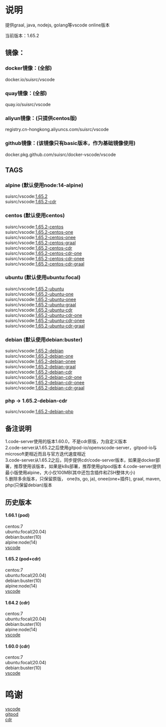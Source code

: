# 说明

提供graal, java, nodejs, golang等vscode online版本  

当前版本：1.65.2  

## 镜像：

### docker镜像：(全部)  
docker.io/suisrc/vscode  

### quay镜像：(全部)
quay.io/suisrc/vscode  

### aliyun镜像：(只提供centos版)
registry.cn-hongkong.aliyuncs.com/suisrc/vscode  

### github镜像：(该镜像只有basic版本，作为基础镜像使用)  
docker.pkg.github.com/suisrc/docker-vscode/vscode  

## TAGS

### alpine (默认使用node:14-alpine)
suisrc/vscode:[1.65.2](https://github.com/suisrc/docker-vscode/tree/dev-vscode)  
suisrc/vscode:[1.65.2-cdr](https://github.com/suisrc/docker-vscode/tree/dev-vscode)  
  
### centos (默认使用centos)
suisrc/vscode:[1.65.2-centos](https://github.com/suisrc/docker-vscode/tree/dev-vscode)  
suisrc/vscode:[1.65.2-centos-one](https://github.com/suisrc/docker-vscode/tree/dev-nodejs)  
suisrc/vscode:[1.65.2-centos-onee](https://github.com/suisrc/docker-vscode/tree/dev-golang)  
suisrc/vscode:[1.65.2-centos-graal](https://github.com/suisrc/docker-vscode/tree/dev-graal)  
suisrc/vscode:[1.65.2-centos-cdr](https://github.com/suisrc/docker-vscode/tree/dev-vscode)  
suisrc/vscode:[1.65.2-centos-cdr-one](https://github.com/suisrc/docker-vscode/tree/dev-nodejs)  
suisrc/vscode:[1.65.2-centos-cdr-onee](https://github.com/suisrc/docker-vscode/tree/dev-golang)  
suisrc/vscode:[1.65.2-centos-cdr-graal](https://github.com/suisrc/docker-vscode/tree/dev-graal)  
  
### ubuntu (默认使用ubuntu:focal)
suisrc/vscode:[1.65.2-ubuntu](https://github.com/suisrc/docker-vscode/tree/dev-vscode)  
suisrc/vscode:[1.65.2-ubuntu-one](https://github.com/suisrc/docker-vscode/tree/dev-nodejs)  
suisrc/vscode:[1.65.2-ubuntu-onee](https://github.com/suisrc/docker-vscode/tree/dev-golang)  
suisrc/vscode:[1.65.2-ubuntu-graal](https://github.com/suisrc/docker-vscode/tree/dev-graal)  
suisrc/vscode:[1.65.2-ubuntu-cdr](https://github.com/suisrc/docker-vscode/tree/dev-vscode)  
suisrc/vscode:[1.65.2-ubuntu-cdr-one](https://github.com/suisrc/docker-vscode/tree/dev-nodejs)  
suisrc/vscode:[1.65.2-ubuntu-cdr-onee](https://github.com/suisrc/docker-vscode/tree/dev-golang)  
suisrc/vscode:[1.65.2-ubuntu-cdr-graal](https://github.com/suisrc/docker-vscode/tree/dev-graal)  
  
### debian (默认使用debian:buster)
suisrc/vscode:[1.65.2-debian](https://github.com/suisrc/docker-vscode/tree/dev-vscode)  
suisrc/vscode:[1.65.2-debian-one](https://github.com/suisrc/docker-vscode/tree/dev-nodejs)  
suisrc/vscode:[1.65.2-debian-onee](https://github.com/suisrc/docker-vscode/tree/dev-golang)  
suisrc/vscode:[1.65.2-debian-graal](https://github.com/suisrc/docker-vscode/tree/dev-graal)  
suisrc/vscode:[1.65.2-debian-cdr](https://github.com/suisrc/docker-vscode/tree/dev-vscode)  
suisrc/vscode:[1.65.2-debian-cdr-one](https://github.com/suisrc/docker-vscode/tree/dev-nodejs)  
suisrc/vscode:[1.65.2-debian-cdr-onee](https://github.com/suisrc/docker-vscode/tree/dev-golang)  
suisrc/vscode:[1.65.2-debian-cdr-graal](https://github.com/suisrc/docker-vscode/tree/dev-graal)  

### php -> 1.65.2-debian-cdr
suisrc/vscode:[1.65.2-debian-php](https://github.com/suisrc/docker-vscode/tree/dev-php)  
  
## 备注说明
1.code-server使用的版本1.60.0，不是cdr原版，为自定义版本  
2.code-server从1.65.2之后使用gitpod-io/openvscode-server，gitpod-io与microsoft更相近而且与官方迭代速度相近  
3.code-server从1.65.2之后，同步提供cdr/code-server版本，如果是docker部署，推荐使用该版本，如果是k8s部署，推荐使用gitpod版本
4.code-server提供最小版使用alpine，大小仅100MB(其中还包含插件和ZSH整体大小)  
5.删除多余版本，只保留原版， one(ts, go, ja), onee(one+插件), graal, maven, php(只保留debian)版本
  
## 历史版本

#### 1.66.1 (pod)
centos:7  
ubuntu:focal(20.04)  
debian:buster(10)  
alpine:node(14)  
[vscode](https://quay.io/repository/suisrc/vscode)

#### 1.65.2 (pod+cdr)
centos:7  
ubuntu:focal(20.04)  
debian:buster(10)  
alpine:node(14)  
[vscode](https://quay.io/repository/suisrc/vscode)

#### 1.64.2 (cdr)
centos:7  
ubuntu:focal(20.04)  
debian:buster(10)  
alpine:node(14)  
[vscode](https://quay.io/repository/suisrc/vscode)

#### 1.60.0 (cdr)
centos:7  
ubuntu:focal(20.04)  
debian:buster(10)  
[vscode](https://quay.io/repository/suisrc/vscode)

# 鸣谢
[vscode](https://github.com/microsoft/vscode/releases)  
[gitpod](https://github.com/gitpod-io/openvscode-server/releases)  
[cdr](https://github.com/cdr/code-server/releases)  
